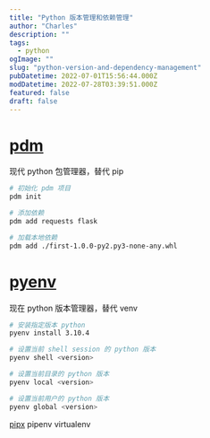 ```yaml
---
title: "Python 版本管理和依赖管理"
author: "Charles"
description: ""
tags:
  - python
ogImage: ""
slug: "python-version-and-dependency-management"
pubDatetime: 2022-07-01T15:56:44.000Z
modDatetime: 2022-07-28T03:39:51.000Z
featured: false
draft: false
---
```


# [pdm](https://github.com/pdm-project/pdm)

现代 python 包管理器，替代 pip

```bash
# 初始化 pdm 项目
pdm init

# 添加依赖
pdm add requests flask

# 加载本地依赖
pdm add ./first-1.0.0-py2.py3-none-any.whl
```

# [pyenv](https://github.com/pyenv/pyenv)

现在 python 版本管理器，替代 venv

```bash
# 安装指定版本 python
pyenv install 3.10.4

# 设置当前 shell session 的 python 版本
pyenv shell <version>

# 设置当前目录的 python 版本
pyenv local <version>

# 设置当前用户的 python 版本
pyenv global <version>
```

[pipx](https://pypa.github.io/pipx/comparisons/)
pipenv
virtualenv
